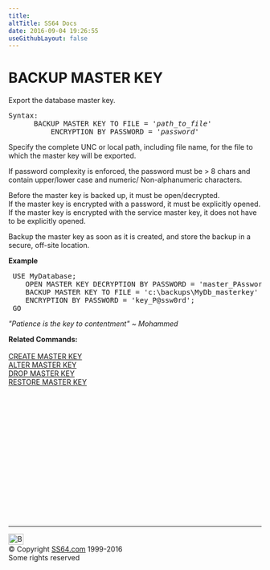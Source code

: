 ```yaml
---
title:
altTitle: SS64 Docs
date: 2016-09-04 19:26:55
useGithubLayout: false
---
```

<!-- #BeginLibraryItem "/Library/head_sql.lbi" --><!-- #EndLibraryItem --><h1>BACKUP MASTER KEY</h1>
<p>Export the database master key.</p>
<pre>Syntax:
      BACKUP MASTER KEY TO FILE = '<i>path_to_file</i>' 
	      ENCRYPTION BY PASSWORD = '<i>password</i>'</pre>
<p>Specify the complete UNC or local path, including file name, for the file to which the master key will be exported.</p>
<p>If password complexity is enforced, the password must be &gt; 8 chars and contain upper/lower case and numeric/ Non-alphanumeric characters.</p>
<p>Before the master key is backed up, it must be open/decrypted. <br>
If the master key is encrypted  with a password, it must be explicitly opened. <br>
If the master key is encrypted with the service master key,  it does not have to be explicitly opened. </p>
<p>Backup the master key as soon as it is created, and store the backup in a secure, off-site location.</p>
<p><b>Example</b></p>
<pre> USE MyDatabase;<br>    OPEN MASTER KEY DECRYPTION BY PASSWORD = 'master_PAssword_g0es_h3re';
    BACKUP MASTER KEY TO FILE = 'c:\backups\MyDb_masterkey' 
    ENCRYPTION BY PASSWORD = 'key_P@ssw0rd';
 GO </pre>
<p class="quote"><i>"Patience is the key to contentment" ~ Mohammed</i></p>
<p><b>Related  Commands:</b><br>
  <br>
  <a href="masterkey_c.html">CREATE MASTER KEY</a><br>
  <a href="masterkey_a.html">ALTER MASTER KEY</a><br>
  <a href="masterkey_d.html">DROP MASTER KEY</a> <br>
  <a href="masterkey_r.html">RESTORE MASTER KEY</a></p><!-- #BeginLibraryItem "/Library/foot_sql.lbi" --><p>
<!-- ss64-sql -->
<ins class="adsbygoogle" style="display:inline-block;width:300px;height:250px" data-ad-client="ca-pub-6140977852749469" data-ad-slot="6953563613"></ins>
<script>
(adsbygoogle = window.adsbygoogle || []).push({});
</script></p>
<hr>
<div id="bl" class="footer"><a href="masterkey_b.html#"><img src="../images/top.png" width="30" height="22" alt="Back to the Top"></a></div>
<div id="br" class="footer, tagline">© Copyright <a href="http://ss64.com/">SS64.com</a> 1999-2016<br>
Some rights reserved</div><!-- #EndLibraryItem -->

